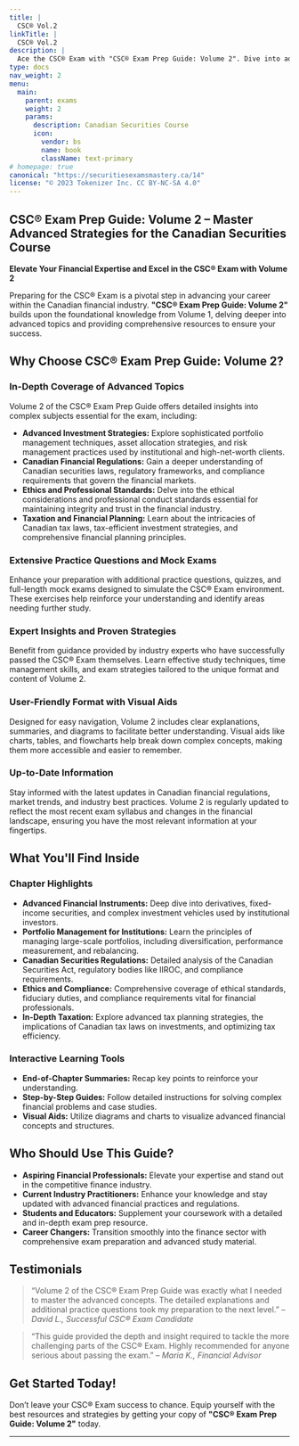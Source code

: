 ```yaml
---
title: |
  CSC® Vol.2
linkTitle: |
  CSC® Vol.2
description: |
  Ace the CSC® Exam with "CSC® Exam Prep Guide: Volume 2". Dive into advanced topics, comprehensive practice quizzes, and expert strategies tailored for the Canadian Securities Course. Elevate your finance career today!
type: docs
nav_weight: 2
menu:
  main:
    parent: exams
    weight: 2
    params:
      description: Canadian Securities Course
      icon:
        vendor: bs
        name: book
        className: text-primary
# homepage: true
canonical: "https://securitiesexamsmastery.ca/14"
license: "© 2023 Tokenizer Inc. CC BY-NC-SA 4.0"
---
```



## CSC® Exam Prep Guide: Volume 2 – Master Advanced Strategies for the Canadian Securities Course


**Elevate Your Financial Expertise and Excel in the CSC® Exam with Volume 2**

Preparing for the CSC® Exam is a pivotal step in advancing your career within the Canadian financial industry. **"CSC® Exam Prep Guide: Volume 2"** builds upon the foundational knowledge from Volume 1, delving deeper into advanced topics and providing comprehensive resources to ensure your success.

## Why Choose CSC® Exam Prep Guide: Volume 2?

### In-Depth Coverage of Advanced Topics

Volume 2 of the CSC® Exam Prep Guide offers detailed insights into complex subjects essential for the exam, including:

- **Advanced Investment Strategies:** Explore sophisticated portfolio management techniques, asset allocation strategies, and risk management practices used by institutional and high-net-worth clients.
- **Canadian Financial Regulations:** Gain a deeper understanding of Canadian securities laws, regulatory frameworks, and compliance requirements that govern the financial markets.
- **Ethics and Professional Standards:** Delve into the ethical considerations and professional conduct standards essential for maintaining integrity and trust in the financial industry.
- **Taxation and Financial Planning:** Learn about the intricacies of Canadian tax laws, tax-efficient investment strategies, and comprehensive financial planning principles.

### Extensive Practice Questions and Mock Exams

Enhance your preparation with additional practice questions, quizzes, and full-length mock exams designed to simulate the CSC® Exam environment. These exercises help reinforce your understanding and identify areas needing further study.

### Expert Insights and Proven Strategies

Benefit from guidance provided by industry experts who have successfully passed the CSC® Exam themselves. Learn effective study techniques, time management skills, and exam strategies tailored to the unique format and content of Volume 2.

### User-Friendly Format with Visual Aids

Designed for easy navigation, Volume 2 includes clear explanations, summaries, and diagrams to facilitate better understanding. Visual aids like charts, tables, and flowcharts help break down complex concepts, making them more accessible and easier to remember.

### Up-to-Date Information

Stay informed with the latest updates in Canadian financial regulations, market trends, and industry best practices. Volume 2 is regularly updated to reflect the most recent exam syllabus and changes in the financial landscape, ensuring you have the most relevant information at your fingertips.

## What You'll Find Inside

### Chapter Highlights

- **Advanced Financial Instruments:** Deep dive into derivatives, fixed-income securities, and complex investment vehicles used by institutional investors.
- **Portfolio Management for Institutions:** Learn the principles of managing large-scale portfolios, including diversification, performance measurement, and rebalancing.
- **Canadian Securities Regulations:** Detailed analysis of the Canadian Securities Act, regulatory bodies like IIROC, and compliance requirements.
- **Ethics and Compliance:** Comprehensive coverage of ethical standards, fiduciary duties, and compliance requirements vital for financial professionals.
- **In-Depth Taxation:** Explore advanced tax planning strategies, the implications of Canadian tax laws on investments, and optimizing tax efficiency.

### Interactive Learning Tools

- **End-of-Chapter Summaries:** Recap key points to reinforce your understanding.
- **Step-by-Step Guides:** Follow detailed instructions for solving complex financial problems and case studies.
- **Visual Aids:** Utilize diagrams and charts to visualize advanced financial concepts and structures.

## Who Should Use This Guide?

- **Aspiring Financial Professionals:** Elevate your expertise and stand out in the competitive finance industry.
- **Current Industry Practitioners:** Enhance your knowledge and stay updated with advanced financial practices and regulations.
- **Students and Educators:** Supplement your coursework with a detailed and in-depth exam prep resource.
- **Career Changers:** Transition smoothly into the finance sector with comprehensive exam preparation and advanced study material.

## Testimonials

> “Volume 2 of the CSC® Exam Prep Guide was exactly what I needed to master the advanced concepts. The detailed explanations and additional practice questions took my preparation to the next level.” – *David L., Successful CSC® Exam Candidate*

> “This guide provided the depth and insight required to tackle the more challenging parts of the CSC® Exam. Highly recommended for anyone serious about passing the exam.” – *Maria K., Financial Advisor*

## Get Started Today!

Don’t leave your CSC® Exam success to chance. Equip yourself with the best resources and strategies by getting your copy of **"CSC® Exam Prep Guide: Volume 2"** today.

---
